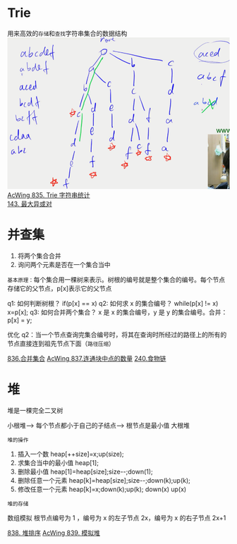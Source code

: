 # Trie

用来高效的`存储`和`查找`字符串集合的数据结构
![](image/2020-09-26-21-37-07.png)
[AcWing 835. Trie 字符串统计](https://www.acwing.com/solution/content/3531/)<br>
[143. 最大异或对](https://www.acwing.com/problem/content/145/)

# 并查集

1. 将两个集合合并
2. 询问两个元素是否在一个集合当中

`基本原理：`每个集合用一棵树来表示。树根的编号就是整个集合的编号。每个节点存储它的父节点，p[x]表示它的父节点

q1: 如何判断树根？
if(p[x] == x)
q2: 如何求 x 的集合编号？
while(p[x] != x) x=p[x];
q3: 如何合并两个集合？
x 是 x 的集合编号，y 是 y 的集合编号。合并：p[x] = y;

优化 q2：当一个节点查询完集合编号时，将其在查询时所经过的路径上的所有的节点直接连到祖先节点下面（`路径压缩`）

[836.合并集合](https://www.acwing.com/problem/content/838/)
[AcWing 837.连通块中点的数量](https://www.acwing.com/solution/content/18132/)
[240.食物链](https://www.acwing.com/problem/content/242/)

# 堆

堆是一棵完全二叉树

小根堆--> 每个节点都小于自己的子结点--> 根节点是最小值 大根堆

`堆的操作`

1. 插入一个数 heap[++size]=x;up(size);
2. 求集合当中的最小值 heap[1];
3. 删除最小值 heap[1]=heap[size];size--;down(1);
4. 删除任意一个元素 heap[k]=heap[size];size--;down(k);up(k);
5. 修改任意一个元素 heap[k]=x;down(k);up(k);
   down(x) up(x)

`堆的存储`

数组模拟 根节点编号为 1 ，编号为 x 的左子节点 2x，编号为 x 的右子节点 2x+1

[838. 堆排序](https://www.acwing.com/problem/content/840/)
[AcWing 839. 模拟堆](https://www.acwing.com/solution/content/5143/)
